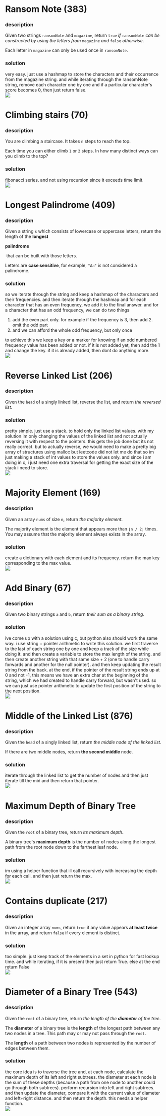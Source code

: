 # Ransom Note (383)
### description
Given two strings `ransomNote` and `magazine`, return `true` _if_ `ransomNote` _can be constructed by using the letters from_ `magazine` _and_ `false` _otherwise_.

Each letter in `magazine` can only be used once in `ransomNote`.

### solution
very easy. just use a hashmap to store the characters and their occurrence from the magazine string. and while iterating through the ransomNote string, remove each character one by one and if a particular character's score becomes 0, then just return false. \
![](https://blog-pictures.vercel.app/ransomnote1.png)

# Climbing stairs (70)
### description
You are climbing a staircase. It takes `n` steps to reach the top.

Each time you can either climb `1` or `2` steps. In how many distinct ways can you climb to the top?

### solution
fibonacci series. and not using recursion since it exceeds time limit. \
![](https://blog-pictures.vercel.app/climbingstairs1.png)

# Longest Palindrome (409)
### description
Given a string `s` which consists of lowercase or uppercase letters, return the length of the **longest**

**palindrome**

 that can be built with those letters.

Letters are **case sensitive**, for example, `"Aa"` is not considered a palindrome.

### solution
so we iterate through the string and keep a hashmap of the characters and their frequencies. and then iterate through the hashmap and for each character that has an even frequency, we add it to the final answer. and for a character that has an odd frequency, we can do two things
1. add the even part only. for example if the frequency is 3, then add 2. omit the odd part
2. and we can afford the whole odd frequency, but only once

to achieve this we keep a key or a marker for knowing if an odd numbered frequency value has been added or not. if it is not added yet, then add the 1 and change the key. if it is already added, then dont do anything more. \
![](https://blog-pictures.vercel.app/longestpalindrome.png)

# Reverse Linked List (206)
### description
Given the `head` of a singly linked list, reverse the list, and return _the reversed list_.

### solution
pretty simple. just use a stack. to hold only the linked list values. with my solution im only changing the values of the linked list and not actually reversing it with respect to the pointers. this gets the job done but its not really correct. but to actually reverse, we would need to make a pretty big array of structures using malloc but leetcode did not let me do that so im just making a stack of int values to store the values only. and since i am doing in c, i just need one extra traversal for getting the exact size of the stack i need to store. \
![](https://blog-pictures.vercel.app/revll.png)

# Majority Element (169)
### description
Given an array `nums` of size `n`, return _the majority element_.

The majority element is the element that appears more than `⌊n / 2⌋` times. You may assume that the majority element always exists in the array.

### solution
create a dictionary with each element and its frequency. return the max key corresponding to the max value. \
![](https://blog-pictures.vercel.app/majele.png)

# Add Binary (67)
### description
Given two binary strings `a` and `b`, return _their sum as a binary string_.

### solution
ive come up with a solution using c, but python also should work the same way. i use string + pointer arithmetic to write this solution. we first traverse to the last of each string one by one and keep a track of the size while doing it. and then create a variable to store the max length of the string. and then create another string with that same size + 2 (one to handle carry forwards and another for the null pointer). and then keep updating the result string from the back. at the end, if the pointer of the result string ends up at 0 and not -1, this means we have an extra char at the beginning of the string, which we had created to handle carry forward, but wasn't used. so we can just use pointer arithmetic to update the first position of the string to the next position. \
![](https://blog-pictures.vercel.app/addbin.png)

# Middle of the Linked List (876)
### description
Given the `head` of a singly linked list, return _the middle node of the linked list_.

If there are two middle nodes, return **the second middle** node.

### solution 
iterate through the linked list to get the number of nodes and then just iterate till the mid and then return that pointer. \
![](https://blog-pictures.vercel.app/midll.png)

# Maximum Depth of Binary Tree
### description
Given the `root` of a binary tree, return _its maximum depth_.

A binary tree's **maximum depth** is the number of nodes along the longest path from the root node down to the farthest leaf node.

### solution
im using a helper function that ill call recursively with increasing the depth for each call. and then just return the max. \
![](https://blog-pictures.vercel.app/depthofbt.png)

# Contains duplicate (217)
### description
Given an integer array `nums`, return `true` if any value appears **at least twice** in the array, and return `false` if every element is distinct.

### solution
too simple. just keep track of the elements in a set in python for fast lookup time. and while iterating, if it is present then just return True. else at the end return False \
![](https://blog-pictures.vercel.app/contdup.png)

# Diameter of a Binary Tree (543)
### description
Given the `root` of a binary tree, return _the length of the **diameter** of the tree_.

The **diameter** of a binary tree is the **length** of the longest path between any two nodes in a tree. This path may or may not pass through the `root`.

The **length** of a path between two nodes is represented by the number of edges between them.

### solution
the core idea is to traverse the tree and, at each node, calculate the maximum depth of its left and right subtrees. the diameter at each node is the sum of these depths (because a path from one node to another could go through both subtrees). perform recursion into left and right subtrees. and then update the diameter, compare it with the current value of diameter and left+right distance. and then return the depth. this needs a helper function. \
![](https://blog-pictures.vercel.app/diameterofbst.png)
